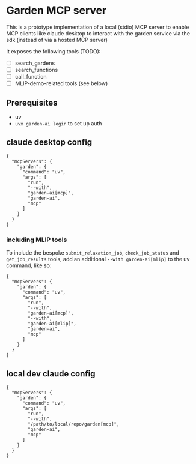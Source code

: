 # Garden MCP server

This is a prototype implementation of a local (stdio) MCP server to enable MCP clients like claude desktop to interact with the garden service via the sdk (instead of via a hosted MCP server)

It exposes the following tools (TODO):

- [ ] search_gardens
- [ ] search_functions
- [ ] call_function
- [ ] MLIP-demo-related tools (see below)

## Prerequisites

- uv
- `uvx garden-ai login` to set up auth

## claude desktop config

```
{
  "mcpServers": {
    "garden": {
      "command": "uv",
      "args": [
        "run",
        "--with",
        "garden-ai[mcp]",
        "garden-ai",
        "mcp"
      ]
    }
  }
}
```

### including MLIP tools

To include the bespoke `submit_relaxation_job`, `check_job_status` and `get_job_results` tools, add an additional `--with garden-ai[mlip]` to the uv command, like so:

```
{
  "mcpServers": {
    "garden": {
      "command": "uv",
      "args": [
        "run",
        "--with",
        "garden-ai[mcp]",
        "--with",
        "garden-ai[mlip]",
        "garden-ai",
        "mcp"
      ]
    }
  }
}

```

## local dev claude config

```
{
  "mcpServers": {
    "garden": {
      "command": "uv",
      "args": [
        "run",
        "--with",
        "/path/to/local/repo/garden[mcp]",
        "garden-ai",
        "mcp"
      ]
    }
  }
}
```
